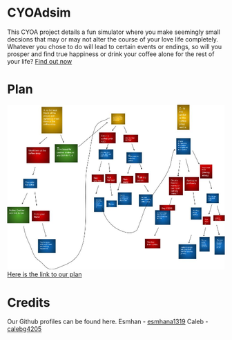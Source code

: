 # CYOAdsim

This CYOA project details a fun simulator where you make seemingly small decsions that may or may not alter the course of your love life completely.
Whatever you chose to do will lead to certain events or endings, so will you prosper and find true happiness or drink your coffee alone for the rest of your life? [Find out now](decision.md)

# Plan

![Google drwaings](dsimCYOA.jpeg)
[Here is the link to our plan](https://docs.google.com/drawings/d/1M3Gq-I4Q7xj0fp5OT71IDFaIiKk1-o-e4CGm9cmDprA/edit)
# Credits
Our Github profiles can be found here.
Esmhan - [esmhana1319](https://github.com/esmhana1319)
Caleb - [calebg4205](https://github.com/calebg4205)
